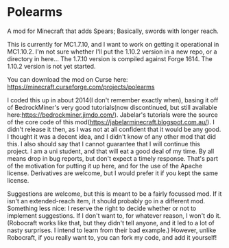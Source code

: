 # Polearms
A mod for Minecraft that adds Spears; Basically, swords with longer reach.

This is currently for MC1.7.10, and I want to work on getting it operational in MC1.10.2. I'm not sure whether I'll put the 1.10.2 version in a new repo, or a directory in here...
The 1.7.10 version is compiled against Forge 1614.
The 1.10.2 version is not yet started.

You can download the mod on Curse here: https://minecraft.curseforge.com/projects/polearms

I coded this up in about 2014(I don't remember exactly when), basing it off of BedrockMiner's very good tutorials(now discontinued, but still available here:https://bedrockminer.jimdo.com/). Jabelar's tutorials were the source of the core code of this mod(https://jabelarminecraft.blogspot.com.au/).
I didn't release it then, as I was not at all confident that it would be any good. I thought it was a decent idea, and I didn't know of any other mod that did this.
I also should say that I cannot guarantee that I will continue this project. I am a uni student, and that will eat a good deal of my time. By all means drop in bug reports, but don't expect a timely response.
That's part of the motivation for putting it up here, and for the use of the Apache license. Derivatives are welcome, but I would prefer it if you kept the same license.

Suggestions are welcome, but this is meant to be a fairly focussed mod. If it isn't an extended-reach item, it should probably go in a different mod.
Something less nice: I reserve the right to decide whether or not to implement suggestions. If I don't want to, for whatever reason, I won't do it. (Robocraft works like that, but they didn't tell anyone, and it led to a lot of nasty surprises. I intend to learn from their bad example.)
However, unlike Robocraft, if you really want to, you can fork my code, and add it yourself!
